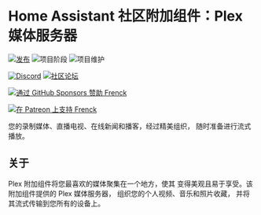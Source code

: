 # Home Assistant 社区附加组件：Plex 媒体服务器

[![发布][release-shield]][release] ![项目阶段][project-stage-shield] ![项目维护][maintenance-shield]

[![Discord][discord-shield]][discord] [![社区论坛][forum-shield]][forum]

[![通过 GitHub Sponsors 赞助 Frenck][github-sponsors-shield]][github-sponsors]

[![在 Patreon 上支持 Frenck][patreon-shield]][patreon]

您的录制媒体、直播电视、在线新闻和播客，经过精美组织，
随时准备进行流式播放。

## 关于

Plex 附加组件将您最喜欢的媒体聚集在一个地方，使其
变得美观且易于享受。该附加组件提供的 Plex 媒体服务器，
组织您的个人视频、音乐和照片收藏，
并将其流式传输到您所有的设备上。

[discord-shield]: https://img.shields.io/discord/478094546522079232.svg
[discord]: https://discord.me/hassioaddons
[forum-shield]: https://img.shields.io/badge/community-forum-brightgreen.svg
[forum]: https://community.home-assistant.io/t/home-assistant-community-add-on-plex-media-server/54383?u=frenck
[github-sponsors-shield]: https://frenck.dev/wp-content/uploads/2019/12/github_sponsor.png
[github-sponsors]: https://github.com/sponsors/frenck
[maintenance-shield]: https://img.shields.io/maintenance/yes/2025.svg
[patreon-shield]: https://frenck.dev/wp-content/uploads/2019/12/patreon.png
[patreon]: https://www.patreon.com/frenck
[project-stage-shield]: https://img.shields.io/badge/project%20stage-production%20ready-brightgreen.svg
[release-shield]: https://img.shields.io/badge/version-v3.6.3-blue.svg
[release]: https://github.com/hassio-addons/addon-plex/tree/v3.6.3